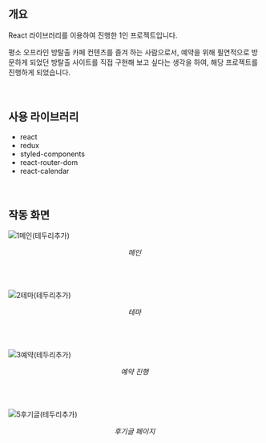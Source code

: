## 개요

React 라이브러리를 이용하여 진행한 1인 프로젝트입니다.
<br/>

평소 오프라인 방탈출 카페 컨텐츠를 즐겨 하는 사람으로서, 예약을 위해 필연적으로 방문하게 되었던 방탈출 사이트를 직접 구현해 보고 싶다는 생각을 하여, 해당 프로젝트를 진행하게 되었습니다.
<br/><br/><br/>



## 사용 라이브러리

- react
- redux
- styled-components
- react-router-dom
- react-calendar
<br/><br/><br/>



## 작동 화면

![1메인(테두리추가)](https://github.com/user-attachments/assets/11fccb3b-5280-4182-9570-8719477a57b8)
<div align="center"><i>메인</i></div>
<br/><br/><br/>

![2테마(테두리추가)](https://github.com/user-attachments/assets/7fd5c14e-cd8b-4130-b8e2-c3bc218e2e79)
<div align="center"><i>테마</i></div>
<br/><br/><br/>

![3예약(테두리추가)](https://github.com/user-attachments/assets/6dbc2f4c-6e26-4645-a317-0bd85ffd0e25)
<div align="center"><i>예약 진행</i></div>
<br/><br/><br/>

![5후기글(테두리추가)](https://github.com/user-attachments/assets/18ba5c43-9363-4e65-a9f3-10cc29cd4737)
<div align="center"><i>후기글 페이지</i></div>
<br/><br/><br/>
